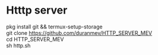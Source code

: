 # Htttp server
pkg install git && termux-setup-storage\
git clone https://github.com/duranmev/HTTP_SERVER_MEV \
cd HTTP_SERVER_MEV \
sh http.sh
